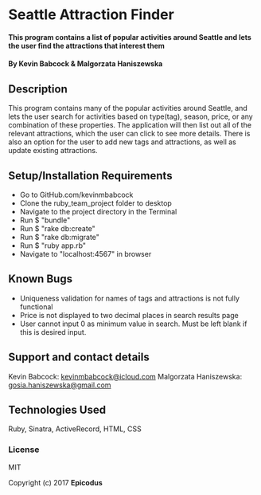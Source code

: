 # Seattle Attraction Finder

#### This program contains a list of popular activities around Seattle and lets the user find the attractions that interest them

#### By Kevin Babcock & Malgorzata Haniszewska

## Description

This program contains many of the popular activities around Seattle, and lets the user search for activities based on type(tag), season, price, or any combination of these properties. The application will then list out all of the relevant attractions, which the user can click to see more details. There is also an option for the user to add new tags and attractions, as well as update existing attractions.

## Setup/Installation Requirements

* Go to GitHub.com/kevinmbabcock
* Clone the ruby_team_project folder to desktop
* Navigate to the project directory in the Terminal
* Run $ "bundle"
* Run $ "rake db:create"
* Run $ "rake db:migrate"
* Run $ "ruby app.rb"
* Navigate to "localhost:4567" in browser

## Known Bugs

* Uniqueness validation for names of tags and attractions is not fully functional
* Price is not displayed to two decimal places in search results page
* User cannot input 0 as minimum value in search. Must be left blank if this is desired input.

## Support and contact details

Kevin Babcock: kevinmbabcock@icloud.com
Malgorzata Haniszewska: gosia.haniszewska@gmail.com

## Technologies Used

Ruby, Sinatra, ActiveRecord, HTML, CSS

### License

MIT

Copyright (c) 2017 **Epicodus**
